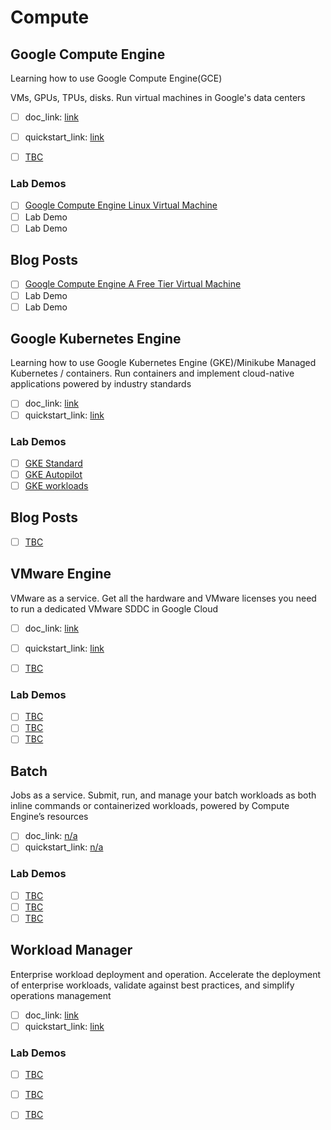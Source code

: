 # Compute

## Google Compute Engine

Learning how to use Google Compute Engine(GCE)

VMs, GPUs, TPUs, disks. Run virtual machines in Google's data centers

- [ ] doc_link: [link](https://cloud.google.com/compute/docs?hl=en_US)
- [ ] quickstart_link: [link](https://cloud.google.com/compute/docs/quickstart-linux?hl=en_US)

- [ ] [TBC]()

### Lab Demos
- [ ] [Google Compute Engine Linux Virtual Machine](https://www.cloudskillsboost.google/focuses/3563?catalog_rank=%7B%22rank%22%3A5%2C%22num_filters%22%3A2%2C%22has_search%22%3Atrue%7D&parent=catalog&search_id=35743123) 
- [ ] Lab Demo 
- [ ] Lab Demo 

## Blog Posts
- [ ] [Google Compute Engine A Free Tier Virtual Machine](https://richrose.dev/posts/cloud/google-cloud/gcp-virtual-machine/)
- [ ] Lab Demo 
- [ ] Lab Demo 

## Google Kubernetes Engine

Learning how to use Google Kubernetes Engine (GKE)/Minikube
Managed Kubernetes / containers. Run containers and implement cloud-native applications powered by industry standards

- [ ] doc_link: [link](https://cloud.google.com/kubernetes-engine/docs?hl=en_US)
- [ ] quickstart_link: [link](https://cloud.google.com/kubernetes-engine/docs/quickstart?hl=en_US)

### Lab Demos
- [ ] [GKE Standard](TBC) 
- [ ] [GKE Autopilot](https://www.cloudskillsboost.google/focuses/20936?catalog_rank=%7B%22rank%22%3A5%2C%22num_filters%22%3A2%2C%22has_search%22%3Atrue%7D&parent=catalog&search_id=35743271) 
- [ ] [GKE workloads](https://www.cloudskillsboost.google/focuses/557?catalog_rank=%7B%22rank%22%3A30%2C%22num_filters%22%3A2%2C%22has_search%22%3Atrue%7D&parent=catalog&search_id=35743217)

## Blog Posts

- [ ] [TBC]()

## VMware Engine 

VMware as a service. Get all the hardware and VMware licenses you need to run a dedicated VMware SDDC in Google Cloud

- [ ] doc_link: [link](https://cloud.google.com/vmware-engine/docs?hl=en_US)
- [ ] quickstart_link: [link](https://cloud.google.com/vmware-engine/docs/quickstart-prerequisites?hl=en_US)

- [ ] [TBC]()

### Lab Demos
- [ ] [TBC](TBC) 
- [ ] [TBC](TBC) 
- [ ] [TBC](TBC) 

## Batch 

Jobs as a service. Submit, run, and manage your batch workloads as both inline commands or containerized workloads, powered by Compute Engine’s resources

- [ ] doc_link: [n/a]()
- [ ] quickstart_link: [n/a]()

### Lab Demos
- [ ] [TBC](TBC) 
- [ ] [TBC](TBC) 
- [ ] [TBC](TBC) 

## Workload Manager 

Enterprise workload deployment and operation. Accelerate the deployment of enterprise workloads, validate against best practices, and simplify operations management

- [ ] doc_link: [link](https://cloud.google.com/workload-manager/docs?hl=en_US)
- [ ] quickstart_link: [link](https://cloud.google.com/workload-manager/docs/overview?hl=en_US)

### Lab Demos
- [ ] [TBC](TBC) 
- [ ] [TBC](TBC) 
- [ ] [TBC](TBC) 

